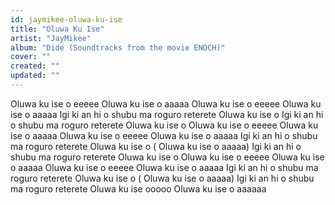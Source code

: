 ```yaml
---
id: jaymikee-oluwa-ku-ise
title: "Oluwa Ku Ise"
artist: "JayMikee"
album: "Dide (Soundtracks from the movie ENOCH)"
cover: ""
created: ""
updated: ""
---
```


Oluwa ku ise o eeeee
Oluwa ku ise o aaaaa
Oluwa ku ise o eeeee
Oluwa ku ise o aaaaa
Igi ki an hi o shubu ma roguro reterete
Oluwa ku ise o
Igi ki an hi o shubu ma roguro reterete
Oluwa ku ise o
Oluwa ku ise o eeeee
Oluwa ku ise o aaaaa
Oluwa ku ise o eeeee
Oluwa ku ise o aaaaa
Igi ki an hi o shubu ma roguro reterete
Oluwa ku ise o ( Oluwa ku ise o aaaaa)
Igi ki an hi o shubu ma roguro reterete
Oluwa ku ise o
Oluwa ku ise o eeeee
Oluwa ku ise o aaaaa
Oluwa ku ise o eeeee
Oluwa ku ise o aaaaa
Igi ki an hi o shubu ma roguro reterete
Oluwa ku ise o ( Oluwa ku ise o aaaaa)
Igi ki an hi o shubu ma roguro reterete
Oluwa ku ise ooooo
Oluwa ku ise o aaaaaa